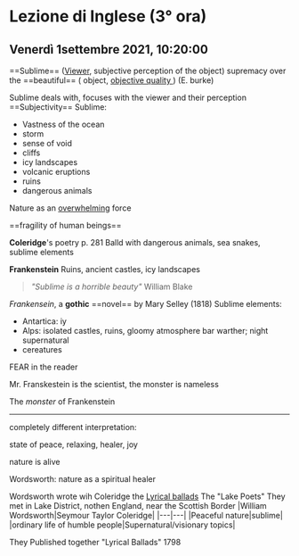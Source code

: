 #  Lezione di Inglese (3° ora)
## Venerdì 1settembre 2021, 10:20:00

==Sublime== (<u>Viewer</u>, subjective perception of the object)  supremacy over the ==beautiful== ( object, <u>objective quality </u>)
(E. burke)

Sublime deals with, focuses with the viewer and their perception
==Subjectivity==
Sublime:
* Vastness of the ocean
* storm
* sense of void
* cliffs
* icy landscapes
* volcanic eruptions
* ruins
* dangerous animals

Nature as an <u>overwhelming</u> force


==fragility of human beings==

**Coleridge**'s poetry p. 281 Balld with dangerous animals, sea snakes, sublime elements

**Frankenstein** Ruins, ancient castles, icy landscapes


> _"Sublime is a horrible beauty"_
>  William Blake


_Frankensein_, a **gothic** ==novel== by Mary Selley (1818)
Sublime elements:
* Antartica: iy
* Alps: isolated castles, ruins, gloomy atmosphere bar warther; night supernatural
* cereatures

FEAR in the reader

Mr. Franskestein is the scientist, the monster is nameless

The _monster_ of Frankenstein


---

completely different interpretation:

state of peace, relaxing, healer, joy

nature is alive

Wordsworth: nature as a spiritual healer



Wordsworth wrote wih Coleridge the <u>Lyrical ballads</u>
The "Lake Poets"
They met in Lake District, nothen England, near the Scottish Border
|William Wordsworth|Seymour Taylor Coleridge|
|---|---|
|Peaceful nature|sublime|
|ordinary life of humble people|Supernatural/visionary topics|

They Published together "Lyrical Ballads" 1798
<!--stackedit_data:
eyJoaXN0b3J5IjpbLTE0ODQ4Nzk3NTIsMjA1MTA1MDE2M119
-->